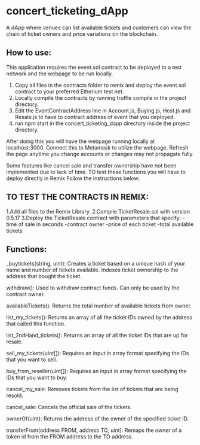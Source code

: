 # concert_ticketing_dApp
A dApp where venues can list available tickets and customers can view the chain of ticket owners and price variations on the blockchain.

## How to use:
This application requires the event.sol contract to be deployed to a test network and the webpage to be run locally.

1. Copy all files in the contracts folder to remix and deploy the event.sol contract to your preferred Etherium test net.
2. Locally compile the contracts by running truffle compile in the project directory.
3. Edit the EventContractAddress line in Account.js, Buying.js, Host.js and Resale.js to have to contract address of event that you deployed.
4. run npm start in the concert_ticketing_dapp directory inside the project directory.

After doing this you will have the webpage running locally at localhost:3000. Connect this to Metamask to utilize the webpage. 
Refresh the page anytime you change accounts or changes may not propagate fully. 


Some features like cancel sale and transfer ownership have not been implemented due to lack of time.
TO test these functions you will have to deploy directly in Remix
Follow the instructions below:

## TO TEST THE CONTRACTS IN REMIX:

1.Add all files to the Remix Library.
2.Compile TicketResale.sol with version 0.5.17
3.Deploy the TicketResale contract with parameters that specify:
  -time of sale in seconds
  -contract owner
  -price of each ticket
  -total available tickets


## Functions: 
_buytickets(string, uint):
  Creates a ticket based on a unique hash of your name and number of tickets available.
  Indexes ticket ownership to the address that bought the ticket.

withdraw():
  Used to withdraw contract funds. Can only be used by the contract owner.

availableTickets():
  Returns the total number of available tickets from owner.

list_my_tickets():
  Returns an array of all the ticket IDs owned by the address that called this function.

list_2ndHand_tickets():
  Returns an array of all the ticket IDs that are up for resale.

sell_my_tickets(uint[]):
  Requires an input in array format specifying the IDs that you want to sell.

buy_from_reseller(uint[]):
  Requires an input in array format specifying the IDs that you want to buy.

cancel_my_sale:
  Removes tickets from the list of tickets that are being resold.

cancel_sale:
  Cancels the official sale of the tickets.

ownerOf(uint):
  Returns the address of the owner of the specified ticket ID.

transferFrom(address FROM, address TO, uint):
  Remaps the owner of a token id from the FROM address to the TO address.



